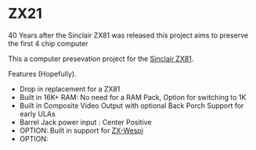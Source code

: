 # ZX21
40 Years after the Sinclair ZX81 was released this project aims to preserve the first 4 chip computer

This a computer presevation project for the [Sinclair ZX81](https://github.com/fordp2002/ZX21.git).

Features (Hopefully).

* Drop in replacement for a ZX81
* Built in 16K+ RAM: No need for a RAM Pack, Option for switching to 1K
* Built in Composite Video Output with optional Back Porch Support for early ULAs
* Barrel Jack power input : Center Positive
* OPTION: Built in support for [ZX-Wespi](https://github.com/holmatic/zx-iot-mi)
* OPTION: 
